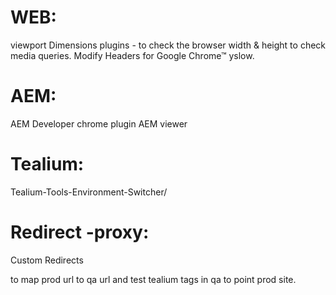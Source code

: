 WEB:
====

viewport Dimensions plugins -  to check the browser width & height to check media queries.
Modify Headers for Google Chrome™
yslow.

AEM:
====

AEM Developer chrome plugin
AEM viewer



Tealium:
========


Tealium-Tools-Environment-Switcher/


Redirect -proxy:
===============

Custom Redirects

to map prod url to qa url and test tealium tags in qa to point prod site.

